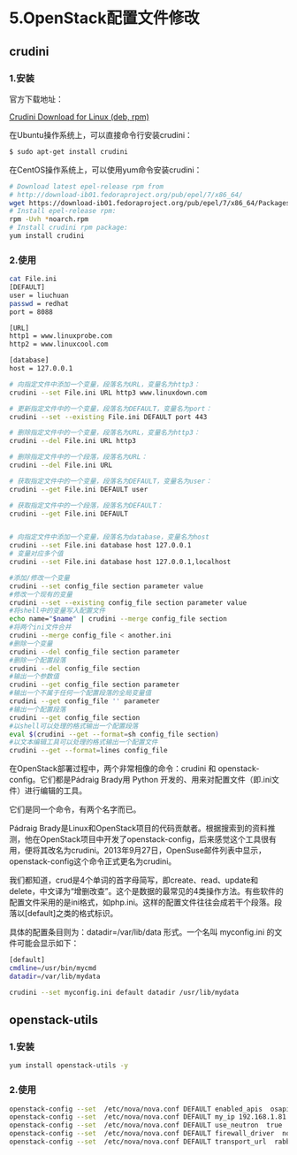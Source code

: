 # 5.OpenStack配置文件修改

## crudini


### 1.安装

官方下载地址：

[Crudini Download for Linux (deb, rpm)](https://pkgs.org/download/crudini)

在Ubuntu操作系统上，可以直接命令行安装crudini：
```sh
$ sudo apt-get install crudini
```

在CentOS操作系统上，可以使用yum命令安装crudini：
```sh
# Download latest epel-release rpm from
# http://download-ib01.fedoraproject.org/pub/epel/7/x86_64/
wget https://download-ib01.fedoraproject.org/pub/epel/7/x86_64/Packages/c/crudini-0.9-1.el7.noarch.rpm
# Install epel-release rpm:
rpm -Uvh *noarch.rpm
# Install crudini rpm package:
yum install crudini
```

### 2.使用


```sh
cat File.ini
[DEFAULT]
user = liuchuan
passwd = redhat
port = 8088

[URL]
http1 = www.linuxprobe.com
http2 = www.linuxcool.com

[database]
host = 127.0.0.1
```


```sh
# 向指定文件中添加一个变量，段落名为URL，变量名为http3：
crudini --set File.ini URL http3 www.linuxdown.com 

# 更新指定文件中的一个变量，段落名为DEFAULT，变量名为port：
crudini --set --existing File.ini DEFAULT port 443 

# 删除指定文件中的一个变量，段落名为URL，变量名为http3： 
crudini --del File.ini URL http3 

# 删除指定文件中的一个段落，段落名为URL：
crudini --del File.ini URL 

# 获取指定文件中的一个变量，段落名为DEFAULT，变量名为user：
crudini --get File.ini DEFAULT user 

# 获取指定文件中的一个段落，段落名为DEFAULT： 
crudini --get File.ini DEFAULT


# 向指定文件中添加一个变量，段落名为database，变量名为host
crudini --set File.ini database host 127.0.0.1
# 变量对应多个值
crudini --set File.ini database host 127.0.0.1,localhost
```


```sh
#添加/修改一个变量
crudini --set config_file section parameter value
#修改一个现有的变量
crudini --set --existing config_file section parameter value
#将shell中的变量写入配置文件
echo name="$name" | crudini --merge config_file section
#将两个ini文件合并
crudini --merge config_file < another.ini
#删除一个变量
crudini --del config_file section parameter
#删除一个配置段落
crudini --del config_file section
#输出一个参数值
crudini --get config_file section parameter
#输出一个不属于任何一个配置段落的全局变量值 
crudini --get config_file '' parameter
#输出一个配置段落
crudini --get config_file section
#以shell可以处理的格式输出一个配置段落
eval $(crudini --get --format=sh config_file section)
#以文本编辑工具可以处理的格式输出一个配置文件
crudini --get --format=lines config_file
```

在OpenStack部署过程中，两个非常相像的命令：crudini 和 openstack-config。它们都是Pádraig Brady用 Python 开发的、用来对配置文件（即.ini文件）进行编辑的工具。

它们是同一个命令，有两个名字而已。


Pádraig Brady是Linux和OpenStack项目的代码贡献者。根据搜索到的资料推测，他在OpenStack项目中开发了openstack-config，后来感觉这个工具很有用，便将其改名为crudini。2013年9月27日，OpenSuse邮件列表中显示，openstack-config这个命令正式更名为crudini。

我们都知道，crud是4个单词的首字母简写，即create、read、update和delete，中文译为“增删改查”。这个是数据的最常见的4类操作方法。有些软件的配置文件采用的是ini格式，如php.ini。这样的配置文件往往会成若干个段落。段落以[default]之类的格式标识。

具体的配置条目则为：datadir=/var/lib/data 形式。一个名叫 myconfig.ini 的文件可能会显示如下：

```sh
[default]
cmdline=/usr/bin/mycmd
datadir=/var/lib/mydata
```

```sh
crudini --set myconfig.ini default datadir /usr/lib/mydata
```


## openstack-utils

### 1.安装
```sh
yum install openstack-utils -y
```


### 2.使用

```sh
openstack-config --set  /etc/nova/nova.conf DEFAULT enabled_apis  osapi_compute,metadata
openstack-config --set  /etc/nova/nova.conf DEFAULT my_ip 192.168.1.81【注意修改为本机管理网的IP地址】
openstack-config --set  /etc/nova/nova.conf DEFAULT use_neutron  true 
openstack-config --set  /etc/nova/nova.conf DEFAULT firewall_driver  nova.virt.firewall.NoopFirewallDriver
openstack-config --set  /etc/nova/nova.conf DEFAULT transport_url  rabbit://openstack:openstack@controller
```